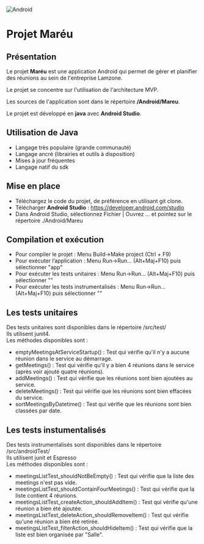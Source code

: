 ![Android](https://img.shields.io/badge/Android-Studio-blue)
# Projet Maréu
## Présentation 
Le projet __Maréu__ est une application Android qui permet de gérer et planifier des réunions au sein de l'entreprise Lamzone.

Le projet se concentre sur l'utilisation de l'architecture MVP.

Les sources de l'application sont dans le répertoire __/Android/Mareu__.

Le projet est développé en __java__ avec __Android Studio__.

## Utilisation de Java
- Langage très populaire (grande communauté)
- Langage ancré (librairies et outils à disposition)
- Mises à jour fréquentes
- Langage natif du sdk

## Mise en place
- Téléchargez le code du projet, de préférence en utilisant git clone.  
- Télécharger __Android Studio__ : <https://developer.android.com/studio>  
- Dans Android Studio, sélectionnez Fichier | Ouvrez ... et pointez sur le répertoire ./Android/Mareu  

## Compilation et exécution
- Pour compiler le projet : Menu Build->Make project (Ctrl + F9)  
- Pour exécuter l’application : Menu Run->Run… (Alt+Maj+F10) puis sélectionner "app"  
- Pour exécuter les tests unitaires : Menu Run->Run… (Alt+Maj+F10) puis sélectionner ""  
- Pour exécuter les tests instrumentalisés : Menu Run->Run… (Alt+Maj+F10) puis sélectionner ""  

## Les tests unitaires
Des tests unitaires sont disponibles dans le répertoire /src/test/  
Ils utilisent junit4.  
Les méthodes disponibles sont :  
- emptyMeetingsAtServiceStartup() : Test qui vérifie qu'il n'y a aucune réunion dans le service au démarrage.
- getMeetings() : Test qui vérifie qu'il y a bien 4 réunions dans le service (après voir ajouté quatre réunions).
- addMeetings() : Test qui vérifie que les réunions sont bien ajoutées au service.
- deleteMeetings() : Test qui vérifie que les réunions sont bien effacées du service.
- sortMeetingsByDatetime() : Test qui vérifie que les réunions sont bien classées par date.

## Les tests instumentalisés
Des tests instrumentalisés sont disponibles dans le répertoire /src/androidTest/  
Ils utilisent junit et Espresso  
Les méthodes disponibles sont : 
- meetingsListTest_shouldNotBeEmpty() : Test qui vérifie que la liste des meetings n'est pas vide.
- meetingsListTest_shouldContainFourMeetings() : Test qui vérifie que la liste contient 4 réunions.
- meetingsListTest_createAction_shouldAddItem() : Test qui vérifie qu'une réunion a bien été ajoutée.
- meetingsListTest_deleteAction_shouldRemoveItem() : Test qui vérifie qu'une réunion a bien été retirée.
- meetingsListTest_filterAction_shouldHideItem() : Test qui vérifie que la liste est bien organisée par "Salle".
